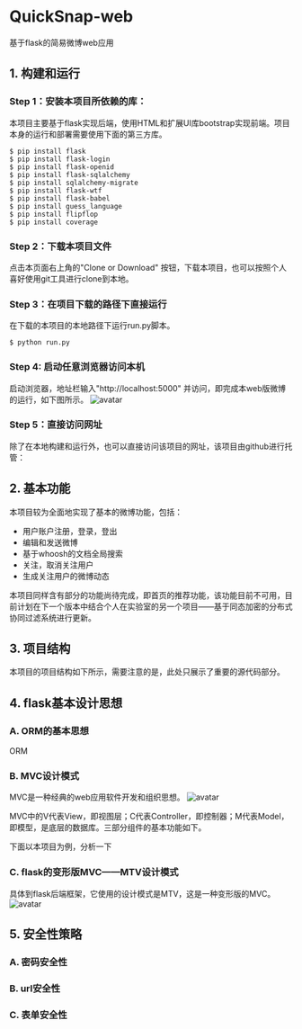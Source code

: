 # QuickSnap-web
基于flask的简易微博web应用

## 1. 构建和运行
  ### Step 1：安装本项目所依赖的库：
  本项目主要基于flask实现后端，使用HTML和扩展UI库bootstrap实现前端。项目本身的运行和部署需要使用下面的第三方库。
  
  ```
  $ pip install flask
  $ pip install flask-login
  $ pip install flask-openid
  $ pip install flask-sqlalchemy
  $ pip install sqlalchemy-migrate
  $ pip install flask-wtf
  $ pip install flask-babel
  $ pip install guess_language
  $ pip install flipflop
  $ pip install coverage
  ```
  
  ### Step 2：下载本项目文件
  点击本页面右上角的"Clone or Download" 按钮，下载本项目，也可以按照个人喜好使用git工具进行clone到本地。
  
  ### Step 3：在项目下载的路径下直接运行
  在下载的本项目的本地路径下运行run.py脚本。
  
  ```
  $ python run.py
  ```
  
  ### Step 4: 启动任意浏览器访问本机
  启动浏览器，地址栏输入"http://localhost:5000" 并访问，即完成本web版微博的运行，如下图所示。
  ![avatar](https://github.com/Happyxianyueveryday/Computer-Vision-demo/blob/master/Demo_2/pics/QQ%E6%88%AA%E5%9B%BE20190410204225.png)
  
  ### Step 5：直接访问网址
  除了在本地构建和运行外，也可以直接访问该项目的网址，该项目由github进行托管： 
  
  ## 2. 基本功能
  本项目较为全面地实现了基本的微博功能，包括：
  
  + 用户账户注册，登录，登出
  + 编辑和发送微博
  + 基于whoosh的文档全局搜索
  + 关注，取消关注用户
  + 生成关注用户的微博动态
  
  本项目同样含有部分的功能尚待完成，即首页的推荐功能，该功能目前不可用，目前计划在下一个版本中结合个人在实验室的另一个项目——基于同态加密的分布式协同过滤系统进行更新。
  
 
  ## 3. 项目结构
  本项目的项目结构如下所示，需要注意的是，此处只展示了重要的源代码部分。
  
  
  
  ## 4. flask基本设计思想
  
  ### A. ORM的基本思想
  ORM
  
  ### B. MVC设计模式
  MVC是一种经典的web应用软件开发和组织思想。
  ![avatar](https://github.com/Happyxianyueveryday/Computer-Vision-demo/blob/master/Demo_2/pics/MVC.png)
  
  MVC中的V代表View，即视图层；C代表Controller，即控制器；M代表Model，即模型，是底层的数据库。三部分组件的基本功能如下。
  
  下面以本项目为例，分析一下
  
  ### C. flask的变形版MVC——MTV设计模式
  具体到flask后端框架，它使用的设计模式是MTV，这是一种变形版的MVC。
   ![avatar](https://github.com/Happyxianyueveryday/Computer-Vision-demo/blob/master/Demo_2/pics/MTV.png)
 
  
  ## 5. 安全性策略
 
  ### A. 密码安全性
  
  ### B. url安全性
  
  ### C. 表单安全性
  
  
  
  
  
  
